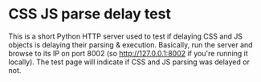 CSS JS parse delay test
=======================

This is a short Python HTTP server used to test if delaying CSS and JS objects is delaying their parsing &amp; execution.
Basically, run the server and browse to its IP on port 8002 (so
http://127.0.0.1:8002 if you're running it locally). The test page will indicate if CSS and JS parsing was delayed or not.
